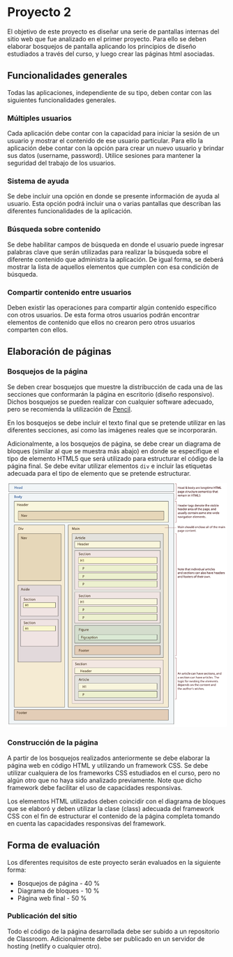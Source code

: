 # Proyecto 2

El objetivo de este proyecto es diseñar una serie de pantallas internas del sitio web que fue analizado en el primer proyecto. Para ello se deben elaborar bosquejos de pantalla aplicando los principios de diseño estudiados a través del curso, y luego crear las páginas html asociadas.

## Funcionalidades generales

Todas las aplicaciones, independiente de su tipo, deben contar con las siguientes funcionalidades generales.

### Múltiples usuarios

Cada aplicación debe contar con la capacidad para iniciar la sesión de un usuario y mostrar el contenido de ese usuario particular. Para ello la aplicación debe contar con la opción para crear un nuevo usuario y brindar sus datos (username, password). Utilice sesiones para mantener la seguridad del trabajo de los usuarios.

### Sistema de ayuda

Se debe incluir una opción en donde se presente información de ayuda al usuario. Esta opción podrá incluir una o varias pantallas que describan las diferentes funcionalidades de la aplicación.

### Búsqueda sobre contenido

Se debe habilitar campos de búsqueda en donde el usuario puede ingresar palabras clave que serán utilizadas para realizar la búsqueda sobre el diferente contenido que administra la aplicación. De igual forma, se deberá mostrar la lista de aquellos elementos que cumplen con esa condición de búsqueda.

### Compartir contenido entre usuarios

Deben existir las operaciones para compartir algún contenido específico con otros usuarios. De esta forma otros usuarios podrán encontrar elementos de contenido que ellos no crearon pero otros usuarios comparten con ellos.

## Elaboración de páginas

### Bosquejos de la página

Se deben crear bosquejos que muestre la distribucción de cada una de las secciones que conformarán la página en escritorio (diseño responsivo). Dichos bosquejos se pueden realizar con cualquier software adecuado, pero se recomienda la utilización de [Pencil](https://pencil.evolus.vn/).

En los bosquejos se debe incluir el texto final que se pretende utilizar en las diferentes secciones, así como las imágenes reales que se incorporarán. 

Adicionalmente, a los bosquejos de página, se debe crear un diagrama de bloques (similar al que se muestra más abajo) en donde se especifique el tipo de elemento HTML5 que será utilizado para estructurar el código de la página final. Se debe evitar utilizar elementos `div` e incluir las etiquetas adecuada para el tipo de elemento que se pretende estructurar.

![](SemanticHTML.png)

### Construcción de la página

A partir de los bosquejos realizados anteriormente se debe elaborar la página web en código HTML y utilizando un framework CSS. Se debe utilizar cualquiera de los frameworks CSS estudiados en el curso, pero no algún otro que no haya sido analizado previamente. Note que dicho framework debe facilitar el uso de capacidades responsivas.

Los elementos HTML utilizados deben coincidir con el diagrama de bloques que se elaboró y deben utilizar la clase (class) adecuada del framework CSS con el fin de estructurar el contenido de la página completa tomando en cuenta las capacidades responsivas del framework.

## Forma de evaluación

Los diferentes requisitos de este proyecto serán evaluados en la siguiente forma:

* Bosquejos de página - 40 %
* Diagrama de bloques - 10 %
* Página web final - 50 %

### Publicación del sitio

Todo el código de la página desarrollada debe ser subido a un repositorio de Classroom. Adicionalmente debe ser publicado en un servidor de hosting (netlify o cualquier otro).
